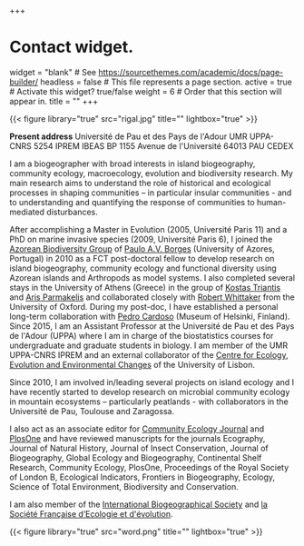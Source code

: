 +++
# Contact widget.
widget = "blank"  # See https://sourcethemes.com/academic/docs/page-builder/
headless = false  # This file represents a page section.
active = true  # Activate this widget? true/false
weight = 6  # Order that this section will appear in.
title = ""
+++

{{< figure library="true" src="rigal.jpg" title="" lightbox="true" >}}

**Present address**
Université de Pau et des Pays de l'Adour
UMR UPPA-CNRS 5254 IPREM
IBEAS BP 1155 Avenue de l'Université 
64013 PAU CEDEX

I am a biogeographer with broad interests in island biogeography, community ecology, macroecology, evolution and biodiversity research. My main research aims to understand the role of historical and ecological processes in shaping communities – in particular insular communities - and to understanding and quantifying the response of communities to human-mediated disturbances.

After accomplishing a Master in Evolution (2005, Université Paris 11) and a PhD on marine invasive species (2009, Université Paris 6), I joined the [Azorean Biodiversity Group](http://gba.uac.pt) of [Paulo A.V. Borges](http://gba.uac.pt/member/paulo-a-v-borges) (University of Azores, Portugal) in 2010 as a FCT post-doctoral fellow to develop research on island biogeography, community ecology and functional diversity using Azorean islands and Arthropods as model systems. I also completed several stays in the University of Athens (Greece) in the group of [Kostas Triantis](https://kostastriantis.wordpress.com) and [Aris Parmakelis](https://sites.google.com/site/uameco/home) and collaborated closely with [Robert Whittaker](https://www.geog.ox.ac.uk/staff/rwhittaker.html) from the University of Oxford. During my post-doc, I have established a personal long-term collaboration with [Pedro Cardoso](http://biodiversityresearch.org) (Museum of Helsinki, Finland). Since 2015, I am an Assistant Professor at the Université de Pau et des Pays de l'Adour (UPPA) where I am in charge of the biostatistics courses for undergraduate and graduate students in biology. I am member of the UMR UPPA-CNRS IPREM and an external collaborator of the [Centre for Ecology, Evolution and Environmental Changes](https://ce3c.ciencias.ulisboa.pt) of the University of Lisbon.

Since 2010, I am involved in/leading several projects on island ecology and I have recently started to develop research on microbial community ecology in mountain ecosystems – particularly peatlands - with collaborators in the Université de Pau, Toulouse and Zaragossa.



I also act as an associate editor for [Community Ecology Journal](https://www.springer.com/journal/42974?gclid=CjwKCAjwwYP2BRBGEiwAkoBpAiMDLtfF02NfwwHAN0LQV29fHmzH9V78VvYw9jVaIW4owpbzzpB64BoCvH8QAvD_BwE) and [PlosOne](https://plosone.org) and have reviewed manuscripts for the journals Ecography, Journal of Natural History, Journal of Insect Conservation, Journal of Biogeography, Global Ecology and Biogeography, Continental Shelf Research, Community Ecology, PlosOne, Proceedings of the Royal Society of London B, Ecological Indicators, Frontiers in Biogeography, Ecology, Science of Total Environment, Biodiversity and Conservation.


I am also member of the [International Biogeographical Society](https://www.biogeography.org) and [la Société Française d’Ecologie et d'évolution](https://www.sfecologie.org).

{{< figure library="true" src="word.png" title="" lightbox="true" >}}
